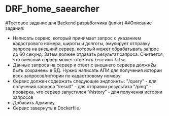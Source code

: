 # DRF_home_saearcher
#Тестовое задание для Backend разработчика (junior)
##Описание задания:
* Написать сервис, который принимает запрос с указанием кадастрового номера, широты и долготы, эмулирует отправку запроса на внешний сервер, который может обрабатывать запрос до 60 секунд. Затем должен отдавать результат запроса. Считается, что внешний сервер может ответить `true` или `false`.
* Данные запроса на сервер и ответ с внешнего сервера должн2ы быть сохранены в БД. Нужно написать АПИ для получения истории всех запросов/истории по кадастровому номеру.
* Сервис должен содержать следующие эндпоинты:
"/query" - для получения запроса
“/result" - для отправки результата
"/ping" - проверка, что  сервер запустился
“/history” - для получения истории запросов
* Добавить Админку.
* Сервис завернуть в Dockerfile.
